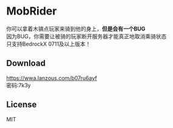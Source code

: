 # MobRider

你可以拿着木镐点玩家来骑到他的身上，**但是会有一个BUG**  
因为BUG，你需要让被骑的玩家断开服务器才能真正地取消乘骑状态  
只支持BedrockX 0711及以上版本！

## Download

https://wwa.lanzous.com/b07ru6ayf  
密码:7k3y

## License

MIT